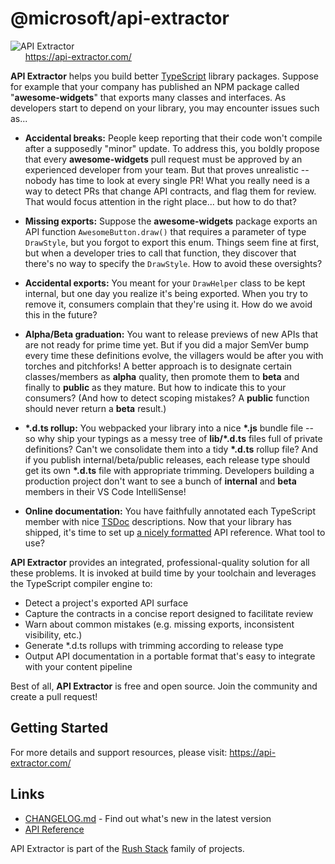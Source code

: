 # @microsoft/api-extractor

![API Extractor](https://github.com/microsoft/rushstack/raw/main/common/wiki-images/api-extractor-title.png?raw=true)
<br />
&nbsp;&nbsp;&nbsp;&nbsp;&nbsp; https://api-extractor.com/

<!-- ------------------------------------------------------------------ -->
<!-- Text below this line should stay in sync with the web site content -->
<!-- ------------------------------------------------------------------ -->

**API Extractor** helps you build better [TypeScript](https://www.typescriptlang.org/) library packages. Suppose for example that your company has published an NPM package called "**awesome-widgets**" that exports many classes and interfaces. As developers start to depend on your library, you may encounter issues such as...

- **Accidental breaks:** People keep reporting that their code won't compile after a supposedly "minor" update. To address this, you boldly propose that every **awesome-widgets** pull request must be approved by an experienced developer from your team. But that proves unrealistic -- nobody has time to look at every single PR! What you really need is a way to detect PRs that change API contracts, and flag them for review. That would focus attention in the right place... but how to do that?

- **Missing exports:** Suppose the **awesome-widgets** package exports an API function `AwesomeButton.draw()` that requires a parameter of type `DrawStyle`, but you forgot to export this enum. Things seem fine at first, but when a developer tries to call that function, they discover that there's no way to specify the `DrawStyle`. How to avoid these oversights?

- **Accidental exports:** You meant for your `DrawHelper` class to be kept internal, but one day you realize it's being exported. When you try to remove it, consumers complain that they're using it. How do we avoid this in the future?

- **Alpha/Beta graduation:** You want to release previews of new APIs that are not ready for prime time yet. But if you did a major SemVer bump every time these definitions evolve, the villagers would be after you with torches and pitchforks! A better approach is to designate certain classes/members as **alpha** quality, then promote them to **beta** and finally to **public** as they mature. But how to indicate this to your consumers? (And how to detect scoping mistakes? A **public** function should never return a **beta** result.)

- **\*.d.ts rollup:** You webpacked your library into a nice **\*.js** bundle file -- so why ship your typings as a messy tree of **lib/\*.d.ts** files full of private definitions? Can't we consolidate them into a tidy **\*.d.ts** rollup file? And if you publish internal/beta/public releases, each release type should get its own **\*.d.ts** file with appropriate trimming. Developers building a production project don't want to see a bunch of **internal** and **beta** members in their VS Code IntelliSense!

- **Online documentation:** You have faithfully annotated each TypeScript member with nice [TSDoc](https://github.com/microsoft/tsdoc) descriptions. Now that your library has shipped, it's time to set up [a nicely formatted](https://docs.microsoft.com/en-us/javascript/api/sp-http) API reference. What tool to use?

**API Extractor** provides an integrated, professional-quality solution for all these problems. It is invoked at build time by your toolchain and leverages the TypeScript compiler engine to:

- Detect a project's exported API surface
- Capture the contracts in a concise report designed to facilitate review
- Warn about common mistakes (e.g. missing exports, inconsistent visibility, etc.)
- Generate \*.d.ts rollups with trimming according to release type
- Output API documentation in a portable format that's easy to integrate with your content pipeline

Best of all, **API Extractor** is free and open source. Join the community and create a pull request!

<!-- ------------------------------------------------------------------ -->
<!-- Text above this line should stay in sync with the web site content -->
<!-- ------------------------------------------------------------------ -->

## Getting Started

For more details and support resources, please visit: https://api-extractor.com/

## Links

- [CHANGELOG.md](https://github.com/microsoft/rushstack/blob/main/apps/api-extractor/CHANGELOG.md) - Find
  out what's new in the latest version
- [API Reference](https://rushstack.io/pages/api/api-extractor/)

API Extractor is part of the [Rush Stack](https://rushstack.io/) family of projects.
